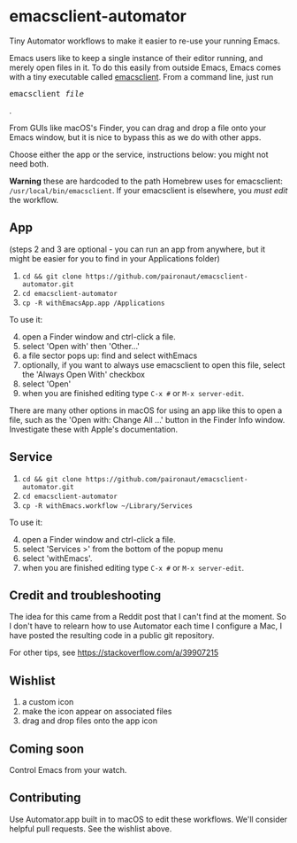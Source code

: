 # emacsclient-automator

Tiny Automator workflows to make it easier to re-use your running
Emacs.

Emacs users like to keep a single instance of their editor running,
and merely open files in it. To do this easily from outside Emacs,
Emacs comes with a tiny executable called
[emacsclient](https://www.emacswiki.org/emacs/EmacsClient). From a
command line, just run <pre>emacsclient <em>file</em></pre>.

From GUIs like macOS's Finder, you can drag and drop a file onto your
Emacs window, but it is nice to bypass this as we do with other apps.

Choose either the app or the service, instructions below: you might
not need both.

**Warning** these are hardcoded to the path Homebrew uses for
emacsclient: `/usr/local/bin/emacsclient`. If your emacsclient is
elsewhere, you *must edit* the workflow.

## App

(steps 2 and 3 are optional - you can run an app from anywhere, but it
might be easier for you to find in your Applications folder)

1. `cd && git clone https://github.com/paironaut/emacsclient-automator.git`
2. `cd emacsclient-automator`
3. `cp -R withEmacsApp.app /Applications`

To use it:

4. open a Finder window and ctrl-click a file.
5. select 'Open with' then 'Other...'
6. a file sector pops up: find and select withEmacs
7. optionally, if you want to always use emacsclient to open this
   file, select the 'Always Open With' checkbox
8. select 'Open'
9. when you are finished editing type `C-x #` or `M-x server-edit`.

There are many other options in macOS for using an app like this to
open a file, such as the 'Open with: Change All ...' button in the
Finder Info window. Investigate these with Apple's documentation.

## Service

1. `cd && git clone https://github.com/paironaut/emacsclient-automator.git`
2. `cd emacsclient-automator`
3. `cp -R withEmacs.workflow ~/Library/Services`

To use it:

4. open a Finder window and ctrl-click a file.
5. select 'Services >' from the bottom of the popup menu
6. select 'withEmacs'.
7. when you are finished editing type `C-x #` or `M-x server-edit`.

## Credit and troubleshooting

The idea for this came from a Reddit post that I can't find at the
moment. So I don't have to relearn how to use Automator each time I
configure a Mac, I have posted the resulting code in a public git
repository.

For other tips, see https://stackoverflow.com/a/39907215

## Wishlist

1. a custom icon
2. make the icon appear on associated files
3. drag and drop files onto the app icon

## Coming soon

Control Emacs from your watch.

## Contributing

Use Automator.app built in to macOS to edit these workflows. We'll
consider helpful pull requests. See the wishlist above.
